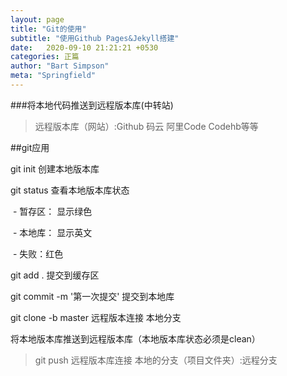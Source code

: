 ```yaml
---
layout: page
title: "Git的使用"
subtitle: "使用Github Pages&Jekyll搭建"
date:   2020-09-10 21:21:21 +0530
categories: 正篇
author: "Bart Simpson"
meta: "Springfield"
---
```


###将本地代码推送到远程版本库(中转站)
>远程版本库（网站）:Github 码云 阿里Code Codehb等等
 
 ##git应用
 
 git init 创建本地版本库
 
 git status  查看本地版本库状态
 
 ​	    - 暂存区： 显示绿色
 
 ​		- 本地库：	显示英文
 
 ​		- 失败：红色
 
 git add .  		提交到缓存区
 
 git commit -m '第一次提交'   		 提交到本地库 
 
 git clone -b master 远程版本连接 本地分支
 
将本地版本库推送到远程版本库（本地版本库状态必须是clean）

>git push 远程版本库连接 本地的分支（项目文件夹）:远程分支
